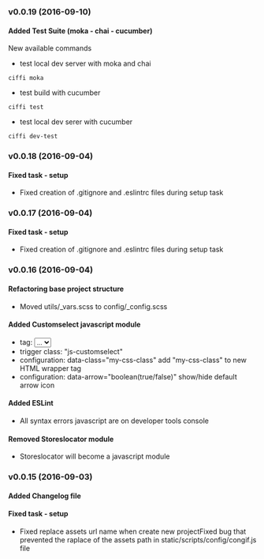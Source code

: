 ### v0.0.19 (2016-09-10)

#### Added Test Suite (moka - chai - cucumber)

New available commands

* test local dev server with moka and chai
```
ciffi moka
```
* test build with cucumber
```
ciffi test
```
* test local dev serer with cucumber
```
ciffi dev-test
```

### v0.0.18 (2016-09-04)

#### Fixed task - setup
* Fixed creation of .gitignore and .eslintrc files during setup task


### v0.0.17 (2016-09-04)

#### Fixed task - setup
* Fixed creation of .gitignore and .eslintrc files during setup task


### v0.0.16 (2016-09-04)

#### Refactoring base project structure
* Moved utils/_vars.scss to config/_config.scss

#### Added Customselect javascript module
* tag: <select class="js-customselect"><option>...</option></select>
* trigger class: "js-customselect"
* configuration: data-class="my-css-class" add "my-css-class" to new HTML wrapper tag
* configuration: data-arrow="boolean(true/false)" show/hide default arrow icon

#### Added ESLint
* All syntax errors javascript are on developer tools console

#### Removed Storeslocator module
* Storeslocator will become a javascript module


### v0.0.15 (2016-09-03)

#### Added Changelog file

#### Fixed task - setup
* Fixed replace assets url name when create new projectFixed bug that prevented the raplace of the assets path in static/scripts/config/congif.js file